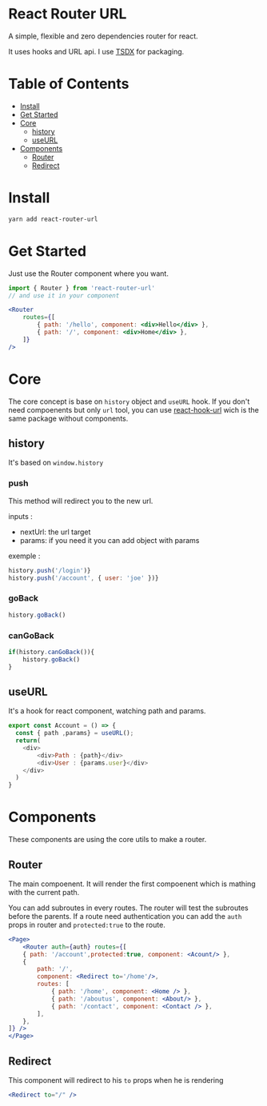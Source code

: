 # React Router URL
A simple, flexible and zero dependencies router for react. 

It uses hooks and URL api.
I use [TSDX](https://tsdx.io/) for packaging.

# Table of Contents

- [Install](#install)
- [Get Started](#get-started)
- [Core](#core)
  - [history](#history)
  - [useURL](#useurl)
- [Components](#components)
  - [Router](#router)
  - [Redirect](#redirect) 

# Install

```sh
yarn add react-router-url
```

# Get Started

Just use the Router component where you want.

```jsx
import { Router } from 'react-router-url'
// and use it in your component

<Router
    routes={[
        { path: '/hello', component: <div>Hello</div> },
        { path: '/', component: <div>Home</div> },
    ]}
/>
```

# Core

The core concept is base on `history` object and `useURL` hook.
If you don't need compoenents but only `url` tool, you can use [react-hook-url](https://github.com/simonboisset/react-hook-url) wich is the same package without components.

## history

It's based on `window.history`

### push
This method will redirect you to the new url.

inputs : 
- nextUrl: the url target
- params: if you need it you can add object with params

exemple :
```js
history.push('/login')}
history.push('/account', { user: 'joe' })}
```

### goBack

```js
history.goBack()
```
### canGoBack

```js
if(history.canGoBack()){
    history.goBack()
}
```

## useURL
It's a hook for react component, watching path and params.

```js
export const Account = () => {
  const { path ,params} = useURL();
  return(
    <div>
        <div>Path : {path}</div>
        <div>User : {params.user}</div>
    </div>
  )
}
```

# Components
These components are using the core utils to make a router.

## Router
The main compoenent. 
It will render the first compoenent which is mathing with the current path.

You can add subroutes in every routes. The router will test the subroutes before the parents.
If a route need authentication you can add the `auth` props in router and `protected:true` to the route.

```jsx
<Page>
    <Router auth={auth} routes={[
    { path: '/account',protected:true, component: <Acount/> },
    {
        path: '/',
        component: <Redirect to='/home'/>,
        routes: [
            { path: '/home', component: <Home /> },
            { path: '/aboutus', component: <About/> },
            { path: '/contact', component: <Contact /> },
        ],
    },
]} />
</Page>
```

## Redirect

This component will redirect to his `to` props when he is rendering

```jsx
<Redirect to="/" />
```